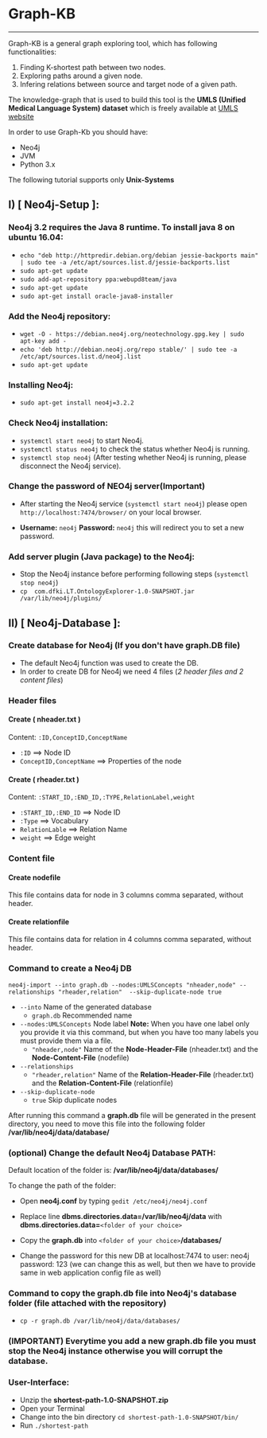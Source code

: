 # Graph-KB
-------------------------
Graph-KB is a general graph exploring tool, which has following functionalities:
1. Finding K-shortest path between two nodes.
2. Exploring paths around a given node.
3. Infering relations between source and target node of a given path.

The knowledge-graph that is used to build this tool is the **UMLS (Unified Medical Language System) dataset** which is freely available at [UMLS website](https://uts.nlm.nih.gov/home.html)

In order to use Graph-Kb you should have:
* Neo4j 
* JVM
* Python 3.x

The following tutorial supports only **Unix-Systems**

## I) [ Neo4j-Setup ]:

### Neo4j 3.2 requires the Java 8 runtime. To install java 8 on ubuntu 16.04:
* `echo "deb http://httpredir.debian.org/debian jessie-backports main" | sudo tee -a /etc/apt/sources.list.d/jessie-backports.list`
* `sudo apt-get update`
* `sudo add-apt-repository ppa:webupd8team/java`
* `sudo apt-get update`
* `sudo apt-get install oracle-java8-installer`


### Add the Neo4j repository: 
* `wget -O - https://debian.neo4j.org/neotechnology.gpg.key | sudo apt-key add -`
* `echo 'deb http://debian.neo4j.org/repo stable/' | sudo tee -a /etc/apt/sources.list.d/neo4j.list`
* `sudo apt-get update`

### Installing Neo4j:
* `sudo apt-get install neo4j=3.2.2`

### Check Neo4j installation:
* `systemctl start neo4j` to start Neo4j.
* `systemctl status neo4j` to check the status whether Neo4j is running.
* `systemctl stop neo4j` (After testing whether Neo4j is running, please disconnect the Neo4j service).

### Change the password of NEO4j server(Important)
* After starting the Neo4j service (`systemctl start neo4j`) please open `http://localhost:7474/browser/` on your local browser.

* **Username:** `neo4j` 
  **Password:** `neo4j` 
  this will redirect you to set a new password.

###  Add server plugin (Java package) to the Neo4j:
* Stop the Neo4j instance before performing following steps (`systemctl stop neo4j`)
* `cp  com.dfki.LT.OntologyExplorer-1.0-SNAPSHOT.jar /var/lib/neo4j/plugins/`


## II) [ Neo4j-Database ]:

### Create database for Neo4j (If you don't have graph.DB file)
* The default Neo4j function was used to create the DB.
* In order to create DB for Neo4j we need 4 files (*2 header files and 2 content files*)

### Header files
#### Create ( nheader.txt )
Content: `:ID,ConceptID,ConceptName` 

* `:ID`                   ==> Node ID
* `ConceptID,ConceptName` ==> Properties of the node

#### Create ( rheader.txt ) 
Content: `:START_ID,:END_ID,:TYPE,RelationLabel,weight` 

* `:START_ID,:END_ID` ==> Node ID
* `:Type`             ==> Vocabulary
* `RelationLable`     ==> Relation Name
* `weight`            ==> Edge weight

### Content file
#### Create nodefile 
This file contains data for node in 3 columns comma separated, without header.

#### Create relationfile
This file contains data for relation in 4 columns comma separated, without header.


### Command to create a Neo4j DB

`neo4j-import --into graph.db --nodes:UMLSConcepts "nheader,node" --relationships "rheader,relation"  --skip-duplicate-node true`
* `--into` Name of the generated database
	- `graph.db` Recommended name
* `--nodes:UMLSConcepts` Node label **Note:** When you have one label only you provide it via this command, but when you have too many labels you must provide them via a file.
	- `"nheader,node"` Name of the **Node-Header-File** (nheader.txt) and the **Node-Content-File** (nodefile)
* `--relationships`
	- `"rheader,relation"` Name of the **Relation-Header-File** (rheader.txt) and the **Relation-Content-File** (relationfile)
* `--skip-duplicate-node` 
	- `true` Skip duplicate nodes

After running this command a **graph.db** file will be generated in the present directory, you need to move this file into the following folder **/var/lib/neo4j/data/database/**

### (optional) Change the default Neo4j Database **PATH**: 

Default location of the folder is:  **/var/lib/neo4j/data/databases/**

To change the path of the folder:

* Open **neo4j.conf** by typing `gedit /etc/neo4j/neo4j.conf`

* Replace line **dbms.directories.data=/var/lib/neo4j/data** with **dbms.directories.data=**`<folder of your choice>`

* Copy the **graph.db** into `<folder of your choice>`**/databases/**
    
* Change the password for this new DB at localhost:7474 to user: neo4j password: 123 (we can change this as well, but then we have to provide same in web application config file as well)


### Command to copy the graph.db file into Neo4j's database folder (file attached with the repository)

* `cp -r graph.db /var/lib/neo4j/data/databases/`


### (IMPORTANT) Everytime you add a new graph.db file you must stop the Neo4j instance otherwise you will corrupt the database.

### User-Interface:
* Unzip the **shortest-path-1.0-SNAPSHOT.zip**
* Open your Terminal
* Change into the bin directory `cd shortest-path-1.0-SNAPSHOT/bin/`
* Run `./shortest-path`


